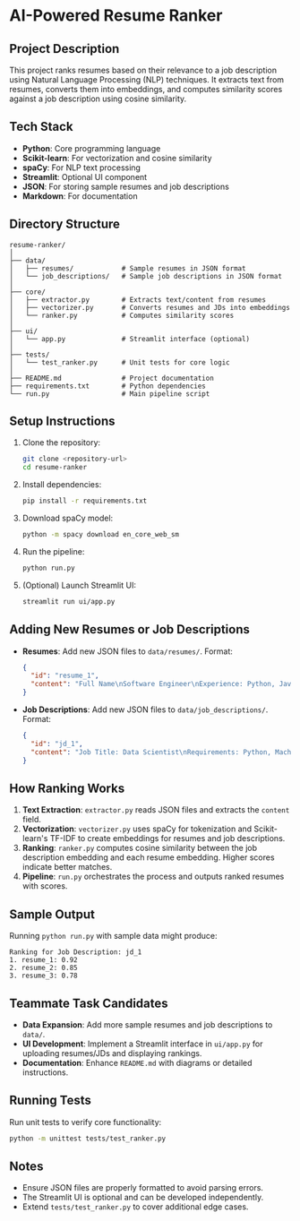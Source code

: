 # AI-Powered Resume Ranker

## Project Description
This project ranks resumes based on their relevance to a job description using Natural Language Processing (NLP) techniques. It extracts text from resumes, converts them into embeddings, and computes similarity scores against a job description using cosine similarity.

## Tech Stack
- **Python**: Core programming language
- **Scikit-learn**: For vectorization and cosine similarity
- **spaCy**: For NLP text processing
- **Streamlit**: Optional UI component
- **JSON**: For storing sample resumes and job descriptions
- **Markdown**: For documentation

## Directory Structure
```
resume-ranker/
│
├── data/
│   ├── resumes/            # Sample resumes in JSON format
│   └── job_descriptions/   # Sample job descriptions in JSON format
│
├── core/
│   ├── extractor.py        # Extracts text/content from resumes
│   ├── vectorizer.py       # Converts resumes and JDs into embeddings
│   └── ranker.py           # Computes similarity scores
│
├── ui/
│   └── app.py              # Streamlit interface (optional)
│
├── tests/
│   └── test_ranker.py      # Unit tests for core logic
│
├── README.md               # Project documentation
├── requirements.txt        # Python dependencies
└── run.py                  # Main pipeline script
```

## Setup Instructions
1. Clone the repository:
   ```bash
   git clone <repository-url>
   cd resume-ranker
   ```
2. Install dependencies:
   ```bash
   pip install -r requirements.txt
   ```
3. Download spaCy model:
   ```bash
   python -m spacy download en_core_web_sm
   ```
4. Run the pipeline:
   ```bash
   python run.py
   ```
5. (Optional) Launch Streamlit UI:
   ```bash
   streamlit run ui/app.py
   ```

## Adding New Resumes or Job Descriptions
- **Resumes**: Add new JSON files to `data/resumes/`. Format:
  ```json
  {
    "id": "resume_1",
    "content": "Full Name\nSoftware Engineer\nExperience: Python, Java..."
  }
  ```
- **Job Descriptions**: Add new JSON files to `data/job_descriptions/`. Format:
  ```json
  {
    "id": "jd_1",
    "content": "Job Title: Data Scientist\nRequirements: Python, Machine Learning..."
  }
  ```

## How Ranking Works
1. **Text Extraction**: `extractor.py` reads JSON files and extracts the `content` field.
2. **Vectorization**: `vectorizer.py` uses spaCy for tokenization and Scikit-learn's TF-IDF to create embeddings for resumes and job descriptions.
3. **Ranking**: `ranker.py` computes cosine similarity between the job description embedding and each resume embedding. Higher scores indicate better matches.
4. **Pipeline**: `run.py` orchestrates the process and outputs ranked resumes with scores.

## Sample Output
Running `python run.py` with sample data might produce:
```
Ranking for Job Description: jd_1
1. resume_1: 0.92
2. resume_2: 0.85
3. resume_3: 0.78
```

## Teammate Task Candidates
- **Data Expansion**: Add more sample resumes and job descriptions to `data/`.
- **UI Development**: Implement a Streamlit interface in `ui/app.py` for uploading resumes/JDs and displaying rankings.
- **Documentation**: Enhance `README.md` with diagrams or detailed instructions.

## Running Tests
Run unit tests to verify core functionality:
```bash
python -m unittest tests/test_ranker.py
```

## Notes
- Ensure JSON files are properly formatted to avoid parsing errors.
- The Streamlit UI is optional and can be developed independently.
- Extend `tests/test_ranker.py` to cover additional edge cases.